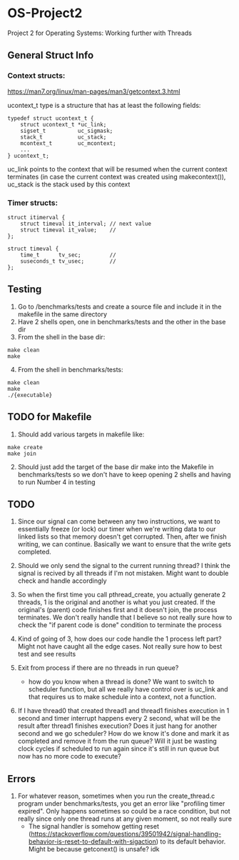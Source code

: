 # OS-Project2
Project 2 for Operating Systems: Working further with Threads

## General Struct Info
### Context structs:
https://man7.org/linux/man-pages/man3/getcontext.3.html

ucontext_t type is a structure that has at least the following fields:

```
typedef struct ucontext_t {
    struct ucontext_t *uc_link;
    sigset_t          uc_sigmask;
    stack_t           uc_stack;
    mcontext_t        uc_mcontext;
    ...
} ucontext_t;
```

uc_link points to the context that will be resumed when the current context terminates (in case the current context was created using makecontext()), uc_stack is the stack used by this context

### Timer structs:
```
struct itimerval {
    struct timeval it_interval; // next value
    struct timeval it_value;    //
};
```
```
struct timeval {
    time_t      tv_sec;         //
    suseconds_t tv_usec;        //
};
```

## Testing
1. Go to /benchmarks/tests and create a source file and include it in the makefile in the same directory
2. Have 2 shells open, one in benchmarks/tests and the other in the base dir
3. From the shell in the base dir:
```
make clean
make
```
4. From the shell in benchmarks/tests:
```
make clean
make
./{executable}
```

## TODO for Makefile

1. Should add various targets in makefile like:
```
make create
make join
```

2. Should just add the target of the base dir make into the Makefile in benchmarks/tests so we don't have to keep opening 2 shells and having to run Number 4 in testing


## TODO

1. Since our signal can come between any two instructions, we want to essentially freeze (or lock) our timer when we're writing data to our linked lists so that memory doesn't get corrupted. Then, after we finish writing, we can continue. Basically we want to ensure that the write gets completed.

2. Should we only send the signal to the current running thread? I think the signal is recived by all threads if I'm not mistaken. Might want to double check and handle accordingly

3. So when the first time you call pthread_create, you actually generate 2 threads, 1 is the original and another is what you just created. If the original's (parent) code finishes first and it doesn't join, the process terminates. We don't really handle that I believe so not really sure how to check the "if parent code is done" condition to terminate the process

4. Kind of going of 3, how does our code handle the 1 process left part? Might not have caught all the edge cases. Not really sure how to best test and see results

5. Exit from process if there are no threads in run queue?
    - how do you know when a thread is done? We want to switch to scheduler function, but all we really have control over is uc_link and that requires us to make schedule into a context, not a function.

6. If I have thread0 that created thread1 and thread1 finishes execution in 1 second and timer interrupt happens every 2 second, what will be the result after thread1 finishes execution? Does it just hang for another second and we go scheduler? How do we know it's done and mark it as completed and remove it from the run queue? Will it just be wasting clock cycles if scheduled to run again since it's still in run queue but now has no more code to execute?


## Errors

1. For whatever reason, sometimes when you run the create_thread.c program under benchmarks/tests, you get an error like "profiling timer expired". Only happens sometimes so could be a race condition, but not really since only one thread runs at any given moment, so not really sure
    - The signal handler is somehow getting reset (https://stackoverflow.com/questions/39501942/signal-handling-behavior-is-reset-to-default-with-sigaction) to its default behavior. Might be because getconext() is unsafe? idk


